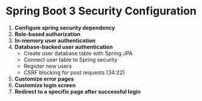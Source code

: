 # Spring Boot 3 Security Configuration

1. **Configure spring security dependency**
2. **Role-based authorization**
3. **In-memory user authentication**
4. **Database-backed user authentication**
    - Create user database table with Spring JPA
    - Connect user table to Spring security
    - Register new users
    - CSRF blocking for post requests (34:22)
5. **Customize error pages**
6. **Customize login screen**
7. **Redirect to a specific page after successful login**
